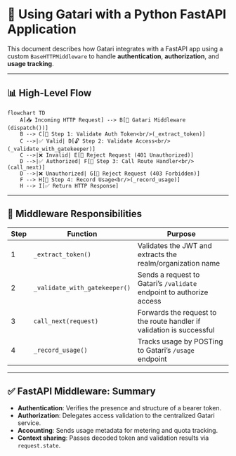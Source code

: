 # 🚀 Using Gatari with a Python FastAPI Application

This document describes how Gatari integrates with a FastAPI app using a custom `BaseHTTPMiddleware` to handle **authentication**, **authorization**, and **usage tracking**.

---

## 📊 High-Level Flow

```mermaid
flowchart TD
    A[📥 Incoming HTTP Request] --> B[🧩 Gatari Middleware (dispatch())]
    B --> C[🔐 Step 1: Validate Auth Token<br/>(_extract_token)]
    C -->|✅ Valid| D[🔓 Step 2: Validate Access<br/>(_validate_with_gatekeeper)]
    C -->|❌ Invalid| E[🚫 Reject Request (401 Unauthorized)]
    D -->|✅ Authorized| F[📡 Step 3: Call Route Handler<br/>(call_next)]
    D -->|❌ Unauthorized| G[🚫 Reject Request (403 Forbidden)]
    F --> H[🧾 Step 4: Record Usage<br/>(_record_usage)]
    H --> I[✅ Return HTTP Response]
```

---

## 🧠 Middleware Responsibilities

| Step | Function                      | Purpose                                                                 |
|------|-------------------------------|-------------------------------------------------------------------------|
| 1    | `_extract_token()`            | Validates the JWT and extracts the realm/organization name             |
| 2    | `_validate_with_gatekeeper()` | Sends a request to Gatari’s `/validate` endpoint to authorize access   |
| 3    | `call_next(request)`          | Forwards the request to the route handler if validation is successful  |
| 4    | `_record_usage()`             | Tracks usage by POSTing to Gatari’s `/usage` endpoint                  |

---

## ✅ FastAPI Middleware: Summary

- **Authentication**: Verifies the presence and structure of a bearer token.
- **Authorization**: Delegates access validation to the centralized Gatari service.
- **Accounting**: Sends usage metadata for metering and quota tracking.
- **Context sharing**: Passes decoded token and validation results via `request.state`.